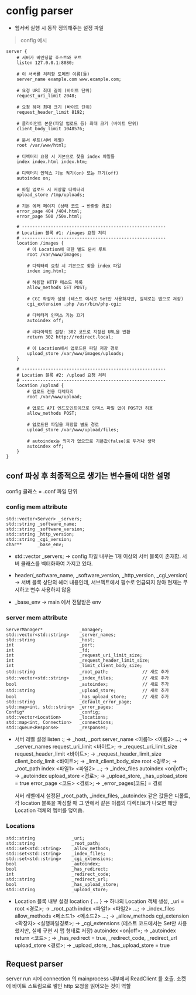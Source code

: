 # config parser
- 웹서버 실행 시 동작 정의해주는 설정 파일
> config 예시
```
server {
    # 서버가 바인딩할 호스트와 포트
    listen 127.0.0.1:8080;

    # 이 서버를 처리할 도메인 이름(들)
    server_name example.com www.example.com;

    # 요청 URI 최대 길이 (바이트 단위)
    request_uri_limit 2048;

    # 요청 헤더 최대 크기 (바이트 단위)
    request_header_limit 8192;

    # 클라이언트 본문(파일 업로드 등) 최대 크기 (바이트 단위)
    client_body_limit 1048576;

    # 문서 루트(서버 레벨)
    root /var/www/html;

    # 디렉터리 요청 시 기본으로 찾을 index 파일들
    index index.html index.htm;

    # 디렉터리 인덱스 기능 켜기(on) 또는 끄기(off)
    autoindex on;

    # 파일 업로드 시 저장할 디렉터리
    upload_store /tmp/uploads;

    # 기본 에러 페이지 (상태 코드 → 반환할 경로)
    error_page 404 /404.html;
    error_page 500 /50x.html;

    # -------------------------------------------------------
    # Location 블록 #1: /images 요청 처리
    # -------------------------------------------------------
    location /images {
        # 이 Location에 대한 별도 문서 루트
        root /var/www/images;

        # 디렉터리 요청 시 기본으로 찾을 index 파일
        index img.html;

        # 허용할 HTTP 메소드 목록
        allow_methods GET POST;

        # CGI 확장자 설정 (테스트 예시로 Set만 사용하지만, 실제로는 맵으로 저장)
        cgi_extension .php /usr/bin/php-cgi;

        # 디렉터리 인덱스 기능 끄기
        autoindex off;

        # 리다이렉트 설정: 302 코드로 지정된 URL을 반환
        return 302 http://redirect.local;

        # 이 Location에서 업로드된 파일 저장 경로
        upload_store /var/www/images/uploads;
    }

    # -------------------------------------------------------
    # Location 블록 #2: /upload 요청 처리
    # -------------------------------------------------------
    location /upload {
        # 업로드 전용 디렉터리
        root /var/www/upload;

        # 업로드 API 엔드포인트이므로 인덱스 파일 없이 POST만 허용
        allow_methods POST;

        # 업로드된 파일을 저장할 별도 경로
        upload_store /var/www/upload/files;

        # autoindex는 의미가 없으므로 기본값(false)로 두거나 생략
        autoindex off;
    }
}
```

## conf 파싱 후 최종적으로 생기는 변수들에 대한 설명
config 클래스 = .conf 파일 단위

### config mem attribute
```
std::vector<Server> _servers;
std::string _software_name;
std::string _software_version;
std::string _http_version;
std::string _cgi_version;
char**      _base_env;
```
- std::vector<Server> _servers;
    -> config 파일 내부는 1개 이상의 서버 블록이 존재함. 서버 클래스를 벡터화하여 가지고 있다.

- header(_software_name, _software_version, _http_version, _cgi_version)
    -> 서버 블록 상단의 헤더 내용인데, 서브젝트에서 필수로 언급되지 않아 현재는 무시하고 변수 사용하지 않음

- _base_env
    -> main 에서 전달받은 env

### server mem attribute
```
ServerManager*              _manager;
std::vector<std::string>    _server_names;
std::string                 _host;
int                         _port;
int                         _fd;
int                         _request_uri_limit_size;
int                         _request_header_limit_size;
int                         _limit_client_body_size;
std::string                 _root_path;             // 새로 추가
std::vector<std::string>    _index_files;           // 새로 추가
bool                        _autoindex;             // 새로 추가
std::string                 _upload_store;          // 새로 추가
bool                        _has_upload_store;      // 새로 추가
std::string                 _default_error_page;
std::map<int, std::string>  _error_pages;
Config*                     _config;
std::vector<Location>       _locations;
std::map<int, Connection>   _connections;
std::queue<Response>        _responses;
```

- 서버 레벨 설정
    listen <host>:<port>; → _host, _port
    server_name <이름1> <이름2> ...; → _server_names
    request_uri_limit <바이트>; → _request_uri_limit_size
    request_header_limit <바이트>; → _request_header_limit_size
    client_body_limit <바이트>; → _limit_client_body_size
    root <경로>; → _root_path
    index <파일1> <파일2> ...; → _index_files
    autoindex <on|off>; → _autoindex
    upload_store <경로>; → _upload_store, _has_upload_store = true
    error_page <코드> <경로>; → _error_pages[코드] = 경로

    서버 레벨에서 설정된 _root_path, _index_files, _autoindex 같은 값들은 디폴트, 각 location 블록을 파싱할 때 그 안에서 같은 이름의 디렉티브가 나오면 해당 Location 객체의 멤버를 덮어씀.

### Locations
```
std::string              _uri;
std::string              _root_path;
std::set<std::string>    _allow_methods;
std::set<std::string>    _index_files;
std::set<std::string>    _cgi_extensions;
bool                     _autoindex;
bool                     _has_redirect;
int                      _redirect_code;
std::string              _redirect_url;
bool                     _has_upload_store;
std::string              _upload_store;
```

- Location 블록 내부 설정
    location <URI> { ... } → 하나의 Location 객체 생성, _uri = <URI>
    root <경로>; → _root_path
    index <파일1> <파일2> ...; → _index_files
    allow_methods <메소드1> <메소드2> ...; → _allow_methods
    cgi_extension <확장자> <실행파일경로>; → _cgi_extensions (테스트 코드에서는 Set만 사용했지만, 실제 구현 시 맵 형태로 저장)
    autoindex <on|off>; → _autoindex
    return <코드> <URL>; → _has_redirect = true, _redirect_code, _redirect_url
    upload_store <경로>; → _upload_store, _has_upload_store = true

## Request parser
server run 시에 connection 의 mainprocess 내부에서 ReadClient 를 호출. 소켓에 바이트 스트림으로 쌓인 http 요청을 읽어오는 것이 역할



